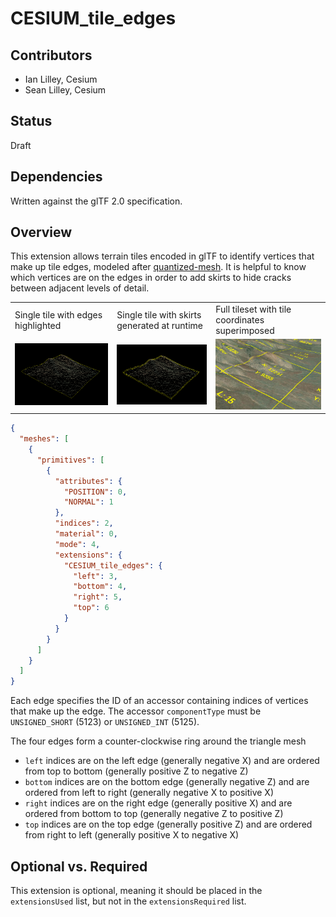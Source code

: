 # CESIUM_tile_edges

## Contributors

* Ian Lilley, Cesium
* Sean Lilley, Cesium

## Status

Draft

## Dependencies

Written against the glTF 2.0 specification.

## Overview

This extension allows terrain tiles encoded in glTF to identify vertices that make up tile edges, modeled after [quantized-mesh](https://github.com/CesiumGS/quantized-mesh). It is helpful to know which vertices are on the edges in order to add skirts to hide cracks between adjacent levels of detail.

<table>
  <tr>
    <td>Single tile with edges highlighted</td>
    <td>Single tile with skirts generated at runtime</td>
    <td>Full tileset with tile coordinates superimposed</td>
  </tr>
  <tr>
    <td><img src="figures/tile-edges.png"></td>
    <td><img src="figures/tile-skirts.png"></td>
    <td><img src="figures/tileset.png"></td>
  </tr>
 </table>

```json
{
  "meshes": [
    {
      "primitives": [
        {
          "attributes": {
            "POSITION": 0,
            "NORMAL": 1
          },
          "indices": 2,
          "material": 0,
          "mode": 4,
          "extensions": {
            "CESIUM_tile_edges": {
              "left": 3,
              "bottom": 4,
              "right": 5,
              "top": 6
            }
          }
        }
      ]
    }
  ]
}
```

Each edge specifies the ID of an accessor containing indices of vertices that make up the edge. The accessor `componentType` must be `UNSIGNED_SHORT` (5123) or `UNSIGNED_INT` (5125).

The four edges form a counter-clockwise ring around the triangle mesh

* `left` indices are on the left edge (generally negative X) and are ordered from top to bottom (generally positive Z to negative Z)
* `bottom` indices are on the bottom edge (generally negative Z) and are ordered from left to right (generally negative X to positive X)
* `right` indices are on the right edge (generally positive X) and are ordered from bottom to top (generally negative Z to positive Z)
* `top` indices are on the top edge (generally positive Z) and are ordered from right to left (generally positive X to negative X)

## Optional vs. Required

This extension is optional, meaning it should be placed in the `extensionsUsed` list, but not in the `extensionsRequired` list.